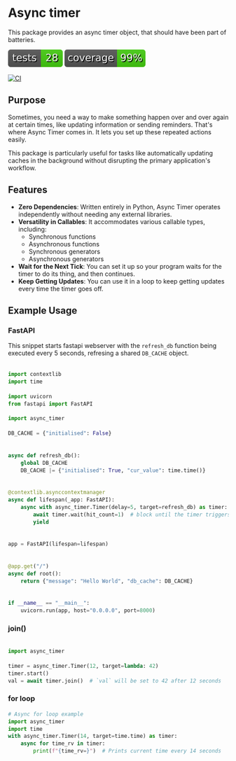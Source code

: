 # Async timer

This package provides an async timer object, that should have been part of batteries.

[![Tests](docs/badges/tests.svg)](docs/badges/tests.svg)
[![Coverage](docs/badges/coverage.svg)](docs/badges/coverage.svg)

[![CI](https://github.com/VRGhost/async-timer/actions/workflows/main.yml/badge.svg)](https://github.com/VRGhost/async-timer/actions/workflows/main.yml)

## Purpose

Sometimes, you need a way to make something happen over and over again at certain times, like updating information or sending reminders. That's where Async Timer comes in. It lets you set up these repeated actions easily.

This package is particularly useful for tasks like automatically updating caches in the background without disrupting the primary application's workflow.

## Features

* **Zero Dependencies**: Written entirely in Python, Async Timer operates independently without needing any external libraries.
* **Versatility in Callables**: It accommodates various callable types, including:
  * Synchronous functions
  * Asynchronous functions
  * Synchronous generators
  * Asynchronous generators
* **Wait for the Next Tick**: You can set it up so your program waits for the timer to do its thing, and then continues.
* **Keep Getting Updates**: You can use it in a loop to keep getting updates every time the timer goes off.

## Example Usage

### FastAPI

This snippet starts fastapi webserver with the `refresh_db` function being executed every 5 seconds, refresing a shared `DB_CACHE` object.

```python

import contextlib
import time

import uvicorn
from fastapi import FastAPI

import async_timer

DB_CACHE = {"initialised": False}


async def refresh_db():
    global DB_CACHE
    DB_CACHE |= {"initialised": True, "cur_value": time.time()}


@contextlib.asynccontextmanager
async def lifespan(_app: FastAPI):
    async with async_timer.Timer(delay=5, target=refresh_db) as timer:
        await timer.wait(hit_count=1)  # block until the timer triggers at least once
        yield


app = FastAPI(lifespan=lifespan)


@app.get("/")
async def root():
    return {"message": "Hello World", "db_cache": DB_CACHE}


if __name__ == "__main__":
    uvicorn.run(app, host="0.0.0.0", port=8000)

```

### join()
```python

import async_timer

timer = async_timer.Timer(12, target=lambda: 42)
timer.start()
val = await timer.join()  # `val` will be set to 42 after 12 seconds
```

### for loop
```python
# Async for loop example
import async_timer
import time
with async_timer.Timer(14, target=time.time) as timer:
    async for time_rv in timer:
        print(f"{time_rv=}")  # Prints current time every 14 seconds

```
